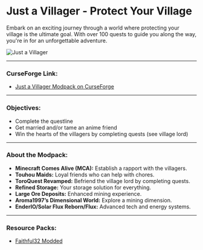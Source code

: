 # Just a Villager - Protect Your Village

Embark on an exciting journey through a world where protecting your village is the ultimate goal. With over 100 quests to guide you along the way, you're in for an unforgettable adventure.

![Just a Villager](https://github.com/mlane/just-a-villager/assets/13138738/d359991c-9d18-43c3-94cc-e0a38ce7c52c)

---

### **CurseForge Link:**

- [Just a Villager Modpack on CurseForge](https://legacy.curseforge.com/minecraft/modpacks/just-a-villager)

---

### **Objectives:**

- Complete the questline
- Get married and/or tame an anime friend
- Win the hearts of the villagers by completing quests (see village lord)

---

### **About the Modpack:**

- **Minecraft Comes Alive (MCA):** Establish a rapport with the villagers.
- **Touhou Maids:** Loyal friends who can help with chores.
- **ToroQuest Revamped:** Befriend the village lord by completing quests.
- **Refined Storage:** Your storage solution for everything.
- **Large Ore Deposits:** Enhanced mining experience.
- **Aroma1997’s Dimensional World:** Explore a mining dimension.
- **EnderIO/Solar Flux Reborn/Flux:** Advanced tech and energy systems.

---

### **Resource Packs:**

- [Faithful32 Modded](http://f32.me/)
